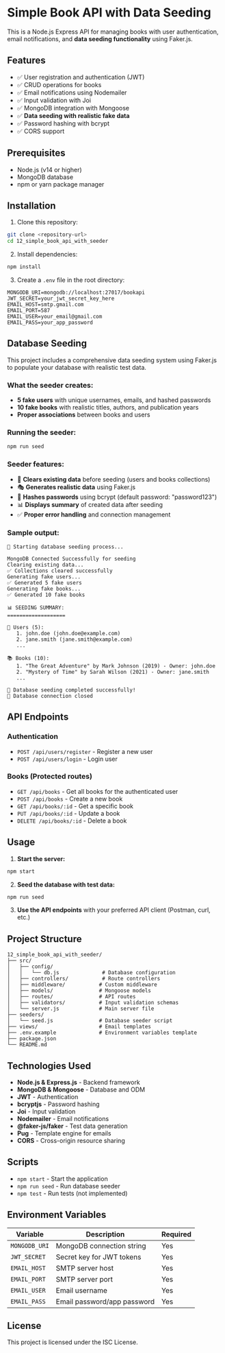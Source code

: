 # Simple Book API with Data Seeding

This is a Node.js Express API for managing books with user authentication, email notifications, and **data seeding functionality** using Faker.js.

## Features

- ✅ User registration and authentication (JWT)
- ✅ CRUD operations for books
- ✅ Email notifications using Nodemailer
- ✅ Input validation with Joi
- ✅ MongoDB integration with Mongoose
- ✅ **Data seeding with realistic fake data**
- ✅ Password hashing with bcrypt
- ✅ CORS support

## Prerequisites

- Node.js (v14 or higher)
- MongoDB database
- npm or yarn package manager

## Installation

1. Clone this repository:
```bash
git clone <repository-url>
cd 12_simple_book_api_with_seeder
```

2. Install dependencies:
```bash
npm install
```

3. Create a `.env` file in the root directory:
```env
MONGODB_URI=mongodb://localhost:27017/bookapi
JWT_SECRET=your_jwt_secret_key_here
EMAIL_HOST=smtp.gmail.com
EMAIL_PORT=587
EMAIL_USER=your_email@gmail.com
EMAIL_PASS=your_app_password
```

## Database Seeding

This project includes a comprehensive data seeding system using Faker.js to populate your database with realistic test data.

### What the seeder creates:
- **5 fake users** with unique usernames, emails, and hashed passwords
- **10 fake books** with realistic titles, authors, and publication years
- **Proper associations** between books and users

### Running the seeder:

```bash
npm run seed
```

### Seeder features:
- 🔄 **Clears existing data** before seeding (users and books collections)
- 🎭 **Generates realistic data** using Faker.js
- 🔐 **Hashes passwords** using bcrypt (default password: "password123")
- 📊 **Displays summary** of created data after seeding
- ✅ **Proper error handling** and connection management

### Sample output:
```
🌱 Starting database seeding process...

MongoDB Connected Successfully for seeding
Clearing existing data...
✅ Collections cleared successfully
Generating fake users...
✅ Generated 5 fake users
Generating fake books...
✅ Generated 10 fake books

📊 SEEDING SUMMARY:
===================

👥 Users (5):
   1. john.doe (john.doe@example.com)
   2. jane.smith (jane.smith@example.com)
   ...

📚 Books (10):
   1. "The Great Adventure" by Mark Johnson (2019) - Owner: john.doe
   2. "Mystery of Time" by Sarah Wilson (2021) - Owner: jane.smith
   ...

🎉 Database seeding completed successfully!
🔌 Database connection closed
```

## API Endpoints

### Authentication
- `POST /api/users/register` - Register a new user
- `POST /api/users/login` - Login user

### Books (Protected routes)
- `GET /api/books` - Get all books for the authenticated user
- `POST /api/books` - Create a new book
- `GET /api/books/:id` - Get a specific book
- `PUT /api/books/:id` - Update a book
- `DELETE /api/books/:id` - Delete a book

## Usage

1. **Start the server:**
```bash
npm start
```

2. **Seed the database with test data:**
```bash
npm run seed
```

3. **Use the API endpoints** with your preferred API client (Postman, curl, etc.)

## Project Structure

```
12_simple_book_api_with_seeder/
├── src/
│   ├── config/
│   │   └── db.js              # Database configuration
│   ├── controllers/           # Route controllers
│   ├── middleware/           # Custom middleware
│   ├── models/               # Mongoose models
│   ├── routes/               # API routes
│   ├── validators/           # Input validation schemas
│   └── server.js             # Main server file
├── seeders/
│   └── seed.js               # Database seeder script
├── views/                    # Email templates
├── .env.example              # Environment variables template
├── package.json
└── README.md
```

## Technologies Used

- **Node.js & Express.js** - Backend framework
- **MongoDB & Mongoose** - Database and ODM
- **JWT** - Authentication
- **bcryptjs** - Password hashing
- **Joi** - Input validation
- **Nodemailer** - Email notifications
- **@faker-js/faker** - Test data generation
- **Pug** - Template engine for emails
- **CORS** - Cross-origin resource sharing

## Scripts

- `npm start` - Start the application
- `npm run seed` - Run database seeder
- `npm test` - Run tests (not implemented)

## Environment Variables

| Variable | Description | Required |
|----------|-------------|----------|
| `MONGODB_URI` | MongoDB connection string | Yes |
| `JWT_SECRET` | Secret key for JWT tokens | Yes |
| `EMAIL_HOST` | SMTP server host | Yes |
| `EMAIL_PORT` | SMTP server port | Yes |
| `EMAIL_USER` | Email username | Yes |
| `EMAIL_PASS` | Email password/app password | Yes |

## License

This project is licensed under the ISC License. 